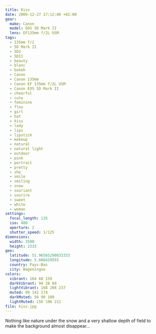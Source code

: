 ```yaml
---
title: Kiss
date: 2009-12-27 17:12:00 +02:00
gear:
  make: Canon
  model: EOS 5D Mark II
  lens: EF135mm f/2L USM
tags:
  - 135mm f/2
  - 5D Mark II
  - 5D2
  - 5DII
  - beauty
  - blanc
  - bokeh
  - Canon
  - Canon 135mm
  - Canon EF 135mm f/2L USM
  - Canon EOS 5D Mark II
  - cheerful
  - cute
  - feminine
  - flou
  - girl
  - hat
  - kiss
  - lady
  - lips
  - lipstick
  - makeup
  - natural
  - natural light
  - outdoor
  - pink
  - portrait
  - pretty
  - she
  - smile
  - smiling
  - snow
  - souriant
  - sourire
  - sweet
  - white
  - woman
settings:
  focal_length: 135
  iso: 400
  aperture: 2
  shutter_speed: 1/125
dimensions:
  width: 3500
  height: 2333
geo:
  latitude: 51.96565290833333
  longitude: 5.688419555
  country: Pays-Bas
  city: Wageningue
colors:
  vibrant: 164 68 159
  darkVibrant: 94 28 89
  lightVibrant: 168 208 237
  muted: 89 142 174
  darkMuted: 56 90 109
  lightMuted: 156 196 212
file: kiss.jpg
---
```


Nothing like nature under the snow and a very shallow depth of field to make the background almost disappear…
